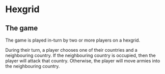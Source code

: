 # Hexgrid

## The game

The game is played in-turn by two or more players on a hexgrid.

During their turn, a player chooses one of their countries and a neighbouring
country. If the neighbouring country is occupied, then the player will attack
that country. Otherwise, the player will move armies into the neighbouring
country.

